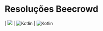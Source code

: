 # Resoluções Beecrowd 

| <img src="https://img.shields.io/badge/JavaScript-F7DF1E.svg?style=for-the-badge&logo=JavaScript&logoColor=black"> | ![Kotlin](https://img.shields.io/badge/kotlin-%237F52FF.svg?style=for-the-badge&logo=kotlin&logoColor=white) | ![Kotlin](https://img.shields.io/badge/Kotlin-0095D5?&style=for-the-badge&logo=kotlin&logoColor=white)
